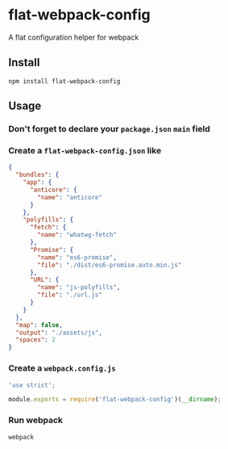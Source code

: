 # flat-webpack-config
A flat configuration helper for webpack

## Install

`npm install flat-webpack-config`

## Usage

### Don't forget to declare your `package.json` `main` field

### Create a `flat-webpack-config.json` like

```json
{
  "bundles": {
    "app": {
      "anticore": {
        "name": "anticore"
      }
    },
    "polyfills": {
      "fetch": {
        "name": "whatwg-fetch"
      },
      "Promise": {
        "name": "es6-promise",
        "file": "./dist/es6-promise.auto.min.js"
      },
      "URL": {
        "name": "js-polyfills",
        "file": "./url.js"
      }
    }
  },
  "map": false,
  "output": "./assets/js",
  "spaces": 2
}
```

### Create a `webpack.config.js`

```js
'use strict';

module.exports = require('flat-webpack-config')(__dirname);
```

### Run webpack

`webpack`